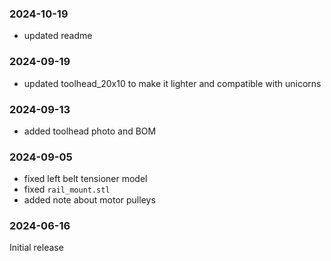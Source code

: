 ### 2024-10-19

- updated readme

### 2024-09-19

- updated toolhead_20x10 to make it lighter and compatible with unicorns

### 2024-09-13

- added toolhead photo and BOM

### 2024-09-05

- fixed left belt tensioner model
- fixed `rail_mount.stl`
- added note about motor pulleys


### 2024-06-16

Initial release
